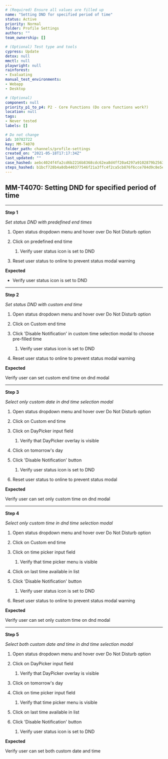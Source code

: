 ```yaml
---
# (Required) Ensure all values are filled up
name: "Setting DND for specified period of time"
status: Active
priority: Normal
folder: Profile Settings
authors: ""
team_ownership: []

# (Optional) Test type and tools
cypress: Update
detox: null
mmctl: null
playwright: null
rainforest: 
- Evaluating
manual_test_environments: 
- Webapp
- Desktop

# (Optional)
component: null
priority_p1_to_p4: P2 - Core Functions (Do core functions work?)
location: null
tags: 
- Never tested
labels: []

# Do not change
id: 10782722
key: MM-T4070
folder_path: channels/profile-settings
created_on: "2021-05-18T17:17:34Z"
last_updated: ""
case_hashed: aebc4024f4fa2cd6b2216b8368cdc62ea8d4ff20a4297a9102879b256304af32f60125f61251f7c21516762acb29ef48
steps_hashed: b1bcf728b4a8db440377546f21a3ffc4f2ca5cb876f6cce784d9c8e5eee5d1082d146302141425a4776ea09a842df956
---
```


## MM-T4070: Setting DND for specified period of time

---

**Step 1**

_Set status DND with predefined end times_

1. Open status dropdown menu and hover over Do Not Disturb option

2. Click on predefined end time

   1. Verify user status icon is set to DND

3. Reset user status to online to prevent status modal warning

**Expected**

- Verify user status icon is set to DND

---

**Step 2**

_Set status DND with custom end time_

1. Open status dropdown menu and hover over Do Not Disturb option

2. Click on Custom end time

3. Click 'Disable Notification' in custom time selection modal to choose pre-filled time

   1. Verify user status icon is set to DND

4. Reset user status to online to prevent status modal warning

**Expected**

Verify user can set custom end time on dnd modal

---

**Step 3**

_Select only custom date in dnd time selection modal_

1. Open status dropdown menu and hover over Do Not Disturb option

2. Click on Custom end time

3. Click on DayPicker input field

   1. Verify that DayPicker overlay is visible

4. Click on tomorrow's day

5. Click 'Disable Notification' button

   1. Verify user status icon is set to DND

6. Reset user status to online to prevent status modal

**Expected**

Verify user can set only custom time on dnd modal

---

**Step 4**

_Select only custom time in dnd time selection modal_

1. Open status dropdown menu and hover over Do Not Disturb option

2. Click on Custom end time

3. Click on time picker input field

   1. Verify that time picker menu is visible

4. Click on last time available in list

5. Click 'Disable Notification' button

   1. Verify user status icon is set to DND

6. Reset user status to online to prevent status modal warning

**Expected**

Verify user can set only custom time on dnd modal

---

**Step 5**

_Select both custom date and time in dnd time selection modal_

1. Open status dropdown menu and hover over Do Not Disturb option

2. Click on DayPicker input field

   1. Verify that DayPicker overlay is visible

3. Click on tomorrow's day

4. Click on time picker input field

   1. Verify that time picker menu is visible

5. Click on last time available in list

6. Click 'Disable Notification' button

   1. Verify user status icon is set to DND

**Expected**

Verify user can set both custom date and time
